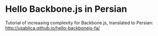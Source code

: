 Hello Backbone.js in Persian
===================

Tutorial of increasing complexity for Backbone.js, translated to Persian: http://usablica.github.io/hello-backbonejs-fa/

